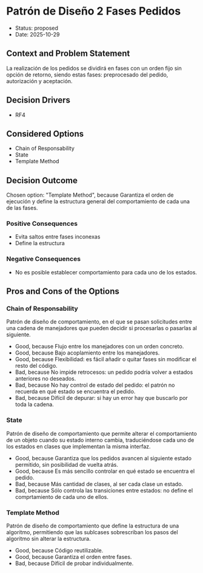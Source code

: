 # Patrón de Diseño 2 Fases Pedidos

* Status: proposed
* Date: 2025-10-29

## Context and Problem Statement

La realización de los pedidos se dividirá en fases con un orden fijo sin opción de retorno, siendo estas fases: preprocesado del pedido, autorización y aceptación.

## Decision Drivers

* RF4

## Considered Options

* Chain of Responsability
* State
* Template Method

## Decision Outcome

Chosen option: "Template Method", because Garantiza el orden de ejecución y define la estructura general del comportamiento de cada una de las fases.

### Positive Consequences

* Evita saltos entre fases inconexas
* Define la estructura

### Negative Consequences

* No es posible establecer comportamiento para cada uno de los estados.

## Pros and Cons of the Options

### Chain of Responsability

Patrón de diseño de comportamiento, en el que se pasan solicitudes entre una cadena de manejadores que pueden decidir si procesarlas o pasarlas al siguiente.

* Good, because Flujo entre los manejadores con un orden concreto.
* Good, because Bajo acoplamiento entre los manejadores.
* Good, because Flexibilidad: es fácil añadir o quitar fases sin modificar el resto del código.
* Bad, because No impide retrocesos: un pedido podría volver a estados anteriores no deseados.
* Bad, because No hay control de estado del pedido: el patrón no recuerda en qué estado se encuentra el pedido.
* Bad, because Difícil de depurar: si hay un error hay que buscarlo por toda la cadena.

### State

Patrón de diseño de comportamiento que permite alterar el comportamiento de un objeto cuando su estado interno cambia, traduciéndose cada uno de los estados en clases que implementan la misma interfaz.

* Good, because Garantiza que los pedidos avancen al siguiente estado permitido, sin posibilidad de vuelta atrás.
* Good, because Es más sencillo controlar en qué estado se encuentra el pedido.
* Bad, because Más cantidad de clases, al ser cada clase un estado.
* Bad, because Sólo controla las transiciones entre estados: no define el comprtamiento de cada uno de ellos.

### Template Method

Patrón de diseño de comportamiento que define la estructura de una algoritmo, permitiendo que las sublcases sobrescriban los pasos del algoritmo sin alterar la estructura.

* Good, because Código reutilizable.
* Good, because Garantiza el orden entre fases.
* Bad, because Difícil de probar individualmente.
